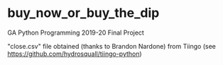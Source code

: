 # buy_now_or_buy_the_dip
GA Python Programming 2019-20 Final Project

"close.csv" file obtained (thanks to Brandon Nardone) from Tiingo (see https://github.com/hydrosquall/tiingo-python)
